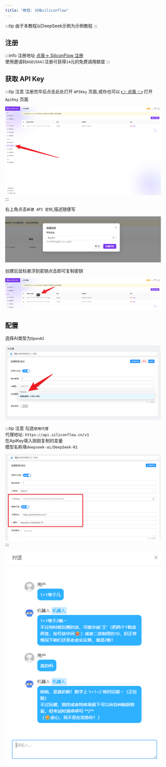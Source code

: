 ```yaml
---
title: "教程: 对接siliconflow"
---
```


:::tip
由于本教程以DeepSeek示例为示例教程
:::

## 注册

:::info 注册地址
[点我-> SiliconFlow 注册](https://cloud.siliconflow.cn/i/6GEUSkkl)  
使用邀请码`6GEUSkkl`注册可获得`14`元的免费调用额度
:::

## 获取 API Key

:::tip 注意
注册完毕后点击此处打开 ``APIKey`` 页面,或你也可以 [👉 点我 👈](https://cloud.siliconflow.cn/account/ak) 打开 ``ApiKey`` 页面

![](./image/reg.png)
:::

右上角点击`新建 API 密钥`,描述随便写

![](./image/new_1.png)

创建后鼠标悬浮到密钥点击即可复制密钥

![](./image/new_2.png)

## 配置

选择AI类型为`OpenAI`

![](./image/cfg_1.png)

:::tip 注意
勾选`使用代理`      
代理地址: `https://api.siliconflow.cn/v1`       
在ApiKey填入刚刚复制的变量      
模型名称填`deepseek-ai/DeepSeek-R1`

![](./image/cfg_2.png)
:::

![](./image/chat.png)